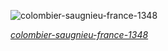 
![colombier-saugnieu-france-1348](https://earthview.withgoogle.com/colombier-saugnieu-france-1348)

*[colombier-saugnieu-france-1348](https://wikipedia.org)*
